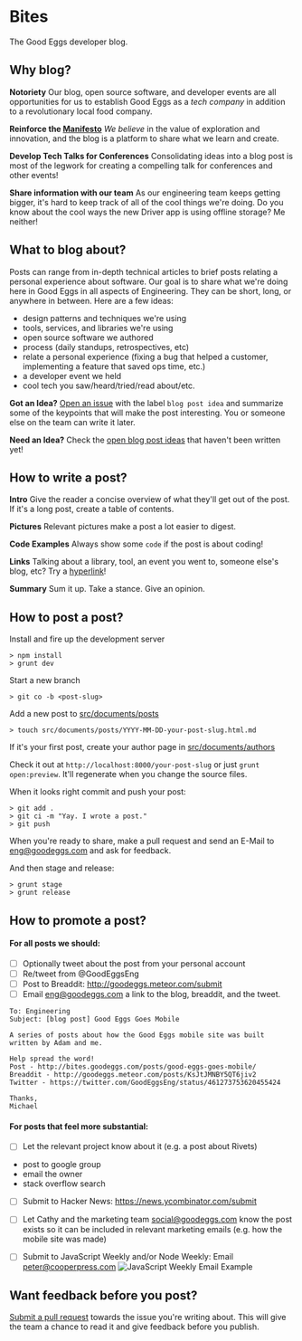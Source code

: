 # Bites
The Good Eggs developer blog.


Why blog?
---------

**Notoriety**
Our blog, open source software, and developer events are all opportunities for us
to establish Good Eggs as a _tech company_ in addition to a revolutionary local food company.

**Reinforce the [Manifesto](https://github.com/goodeggs/bites/blob/master/src/documents/posts/2014-02-25-manifesto.html.md#we-believe)**
_We believe_ in the value of exploration and innovation, and the blog is a platform to share what we learn and create.

**Develop Tech Talks for Conferences**
Consolidating ideas into a blog post is most of the legwork for creating a compelling talk for conferences and other events!

**Share information with our team**
As our engineering team keeps getting bigger, it's hard to keep track of all of the cool things we're doing. Do you know about the cool ways the new Driver app is using offline storage? Me neither!

What to blog about?
-------------------
Posts can range from in-depth technical articles to brief posts relating a personal experience about software. Our goal is to share what we're doing here in Good Eggs in all aspects of Engineering. They can be short, long, or anywhere in between. Here are a few ideas:

* design patterns and techniques we're using
* tools, services, and libraries we're using
* open source software we authored
* process (daily standups, retrospectives, etc)
* relate a personal experience (fixing a bug that helped a customer, implementing a feature that saved ops time, etc.)
* a developer event we held
* cool tech you saw/heard/tried/read about/etc.


**Got an Idea?**
[Open an issue](https://github.com/goodeggs/bites/issues/new) with the label `blog post idea` and summarize some of the keypoints that will make the post interesting. You or someone else on the team can write it later.

**Need an Idea?**
Check the [open blog post ideas](https://github.com/goodeggs/bites/issues?labels=blog+post+idea&state=open) that haven't been written yet!

How to write a post?
--------------------

**Intro**
Give the reader a concise overview of what they'll get out of the post. If it's a long post, create a table of contents.

**Pictures**
Relevant pictures make a post a lot easier to digest.

**Code Examples**
Always show some `code` if the post is about coding!

**Links**
Talking about a library, tool, an event you went to, someone else's blog, etc? Try a [hyperlink](http://en.wikipedia.org/wiki/Hyperlink)!

**Summary**
Sum it up. Take a stance. Give an opinion.

How to post a post?
-------------------
Install and fire up the development server

    > npm install
    > grunt dev

Start a new branch

    > git co -b <post-slug>

Add a new post to [src/documents/posts](https://github.com/goodeggs/bites/tree/master/src/documents/posts)

    > touch src/documents/posts/YYYY-MM-DD-your-post-slug.html.md

If it's your first post, create your author page in [src/documents/authors](https://github.com/goodeggs/bites/tree/master/src/documents/authors)

Check it out at `http://localhost:8000/your-post-slug` or just `grunt open:preview`.  It'll regenerate when you change the source files.

When it looks right commit and push your post:

    > git add .
    > git ci -m "Yay. I wrote a post."
    > git push

When you're ready to share, make a pull request and send an E-Mail to [eng@goodeggs.com](mailto:eng@goodeggs.com) and ask for feedback.

And then stage and release:

    > grunt stage
    > grunt release

How to promote a post?
----------------------

#### For all posts we should:

* [ ] Optionally tweet about the post from your personal account
* [ ] Re/tweet from @GoodEggsEng
* [ ] Post to Breaddit: http://goodeggs.meteor.com/submit
* [ ] Email <eng@goodeggs.com> a link to the blog, breaddit, and the tweet.
```
To: Engineering
Subject: [blog post] Good Eggs Goes Mobile

A series of posts about how the Good Eggs mobile site was built written by Adam and me.

Help spread the word!
Post - http://bites.goodeggs.com/posts/good-eggs-goes-mobile/
Breaddit - http://goodeggs.meteor.com/posts/KsJtJMNBY5QT6jiv2
Twitter - https://twitter.com/GoodEggsEng/status/461273753620455424

Thanks,
Michael
```

#### For posts that feel more substantial:

* [ ] Let the relevant project know about it (e.g. a post about Rivets)
 - post to google group
 - email the owner
 - stack overflow search
* [ ] Submit to Hacker News: https://news.ycombinator.com/submit
* [ ] Let Cathy and the marketing team <social@goodeggs.com> know the post exists so it can be included in relevant marketing emails (e.g. how the mobile site was made)
* [ ] Submit to JavaScript Weekly and/or Node Weekly: Email <peter@cooperpress.com>
![JavaScript Weekly Email Example](https://raw.githubusercontent.com/goodeggs/bites/master/src/files/images/javascript-weekly-example.png)


Want feedback before you post?
-----------------------
[Submit a pull request](https://github.com/goodeggs/bites/compare/) towards the issue you're writing about. This will give the team a chance to read it and give feedback before you publish.
